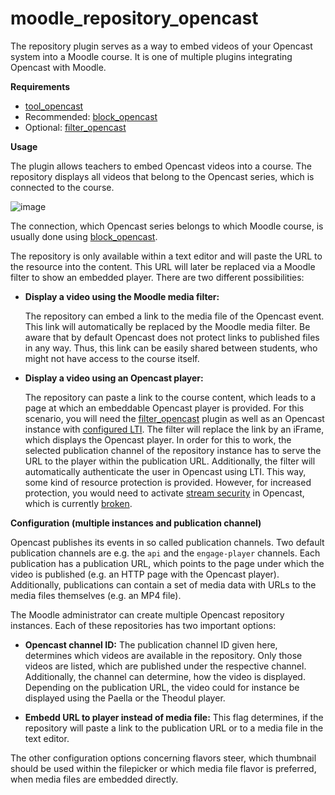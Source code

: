 # moodle_repository_opencast

The repository plugin serves as a way to embed videos of your Opencast system into a Moodle course.
It is one of multiple plugins integrating Opencast with Moodle.

**Requirements**

- [tool_opencast](https://github.com/unirz-tu-ilmenau/moodle-tool_opencast)
- Recommended: [block_opencast](https://github.com/unirz-tu-ilmenau/moodle-block_opencast)
- Optional: [filter_opencast](https://github.com/unirz-tu-ilmenau/moodle-filter_opencast)

**Usage**

The plugin allows teachers to embed Opencast videos into a course.
The repository displays all videos that belong to the Opencast series, which is connected to the course.

![image](https://user-images.githubusercontent.com/9437254/50089314-caadf180-0205-11e9-93f9-6a7d3f1f6726.png)

The connection, which Opencast series belongs to which Moodle course, is usually done using [block_opencast](https://github.com/unirz-tu-ilmenau/moodle-block_opencast).

The repository is only available within a text editor and will paste the URL to the resource into the content.
This URL will later be replaced via a Moodle filter to show an embedded player.
There are two different possibilities:

* **Display a video using the Moodle media filter:**

    The repository can embed a link to the media file of the Opencast event.
    This link will automatically be replaced by the Moodle media filter.
    Be aware that by default Opencast does not protect links to published files in any way.
    Thus, this link can be easily shared between students, who might not have access to the course itself.

* **Display a video using an Opencast player:**

    The repository can paste a link to the course content, which leads to a page at which an embeddable Opencast player is provided.
    For this scenario, you will need the [filter_opencast](https://github.com/unirz-tu-ilmenau/moodle-filter_opencast) plugin as well as an Opencast instance with [configured LTI](https://docs.opencast.org/develop/admin/modules/ltimodule/).
    The filter will replace the link by an iFrame, which displays the Opencast player.
    In order for this to work, the selected publication channel of the repository instance has to serve the URL to the player within the publication URL.
    Additionally, the filter will automatically authenticate the user in Opencast using LTI.
    This way, some kind of resource protection is provided.
    However, for increased protection, you would need to activate [stream security](https://docs.opencast.org/develop/admin/configuration/stream-security/) in Opencast, which is currently [broken](https://opencast.jira.com/browse/MH-12521).

**Configuration (multiple instances and publication channel)**

Opencast publishes its events in so called publication channels.
Two default publication channels are e.g. the `api` and the `engage-player` channels.
Each publication has a publication URL, which points to the page under which the video is published (e.g. an HTTP page with the Opencast player).
Additionally, publications can contain a set of media data with URLs to the media files themselves (e.g. an MP4 file).

The Moodle administrator can create multiple Opencast repository instances.
Each of these repositories has two important options:

* **Opencast channel ID:** The publication channel ID given here, determines which videos are available in the repository.
Only those videos are listed, which are published under the respective channel.
Additionally, the channel can determine, how the video is displayed. Depending on the publication URL, the video could for instance be displayed using the Paella or the Theodul player.

* **Embedd URL to player instead of media file:** This flag determines, if the repository will paste a link to the publication URL or to a media file in the text editor.

The other configuration options concerning flavors steer, which thumbnail should be used within the filepicker or which media file flavor is preferred, when media files are embedded directly.
